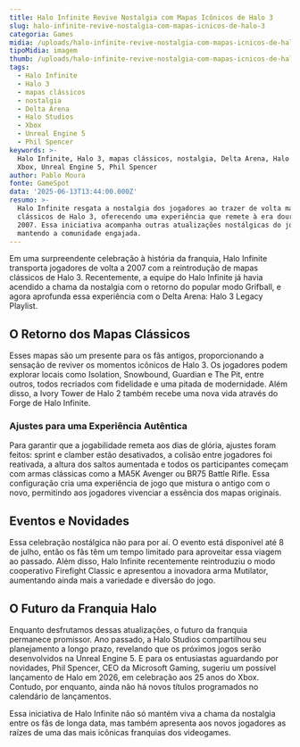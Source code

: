 ```yaml
---
title: Halo Infinite Revive Nostalgia com Mapas Icônicos de Halo 3
slug: halo-infinite-revive-nostalgia-com-mapas-icnicos-de-halo-3
categoria: Games
midia: /uploads/halo-infinite-revive-nostalgia-com-mapas-icnicos-de-halo-3-thumb.jpg
tipoMidia: imagem
thumb: /uploads/halo-infinite-revive-nostalgia-com-mapas-icnicos-de-halo-3-thumb.jpg
tags:
  - Halo Infinite
  - Halo 3
  - mapas clássicos
  - nostalgia
  - Delta Arena
  - Halo Studios
  - Xbox
  - Unreal Engine 5
  - Phil Spencer
keywords: >-
  Halo Infinite, Halo 3, mapas clássicos, nostalgia, Delta Arena, Halo Studios,
  Xbox, Unreal Engine 5, Phil Spencer
author: Pablo Moura
fonte: GameSpot
data: '2025-06-13T13:44:00.000Z'
resumo: >-
  Halo Infinite resgata a nostalgia dos jogadores ao trazer de volta mapas
  clássicos de Halo 3, oferecendo uma experiência que remete à era dourada de
  2007. Essa iniciativa acompanha outras atualizações nostálgicas do jogo,
  mantendo a comunidade engajada.
---
```


Em uma surpreendente celebração à história da franquia, Halo Infinite transporta jogadores de volta a 2007 com a reintrodução de mapas clássicos de Halo 3. Recentemente, a equipe do Halo Infinite já havia acendido a chama da nostalgia com o retorno do popular modo Grifball, e agora aprofunda essa experiência com o Delta Arena: Halo 3 Legacy Playlist.

## O Retorno dos Mapas Clássicos

Esses mapas são um presente para os fãs antigos, proporcionando a sensação de reviver os momentos icônicos de Halo 3. Os jogadores podem explorar locais como Isolation, Snowbound, Guardian e The Pit, entre outros, todos recriados com fidelidade e uma pitada de modernidade. Além disso, a Ivory Tower de Halo 2 também recebe uma nova vida através do Forge de Halo Infinite.

### Ajustes para uma Experiência Autêntica

Para garantir que a jogabilidade remeta aos dias de glória, ajustes foram feitos: sprint e clamber estão desativados, a colisão entre jogadores foi reativada, a altura dos saltos aumentada e todos os participantes começam com armas clássicas como a MA5K Avenger ou BR75 Battle Rifle. Essa configuração cria uma experiência de jogo que mistura o antigo com o novo, permitindo aos jogadores vivenciar a essência dos mapas originais.

## Eventos e Novidades

Essa celebração nostálgica não para por aí. O evento está disponível até 8 de julho, então os fãs têm um tempo limitado para aproveitar essa viagem ao passado. Além disso, Halo Infinite recentemente reintroduziu o modo cooperativo Firefight Classic e apresentou a inovadora arma Mutilator, aumentando ainda mais a variedade e diversão do jogo.

## O Futuro da Franquia Halo

Enquanto desfrutamos dessas atualizações, o futuro da franquia permanece promissor. Ano passado, a Halo Studios compartilhou seu planejamento a longo prazo, revelando que os próximos jogos serão desenvolvidos na Unreal Engine 5. E para os entusiastas aguardando por novidades, Phil Spencer, CEO da Microsoft Gaming, sugeriu um possível lançamento de Halo em 2026, em celebração aos 25 anos do Xbox. Contudo, por enquanto, ainda não há novos títulos programados no calendário de lançamentos.

Essa iniciativa de Halo Infinite não só mantém viva a chama da nostalgia entre os fãs de longa data, mas também apresenta aos novos jogadores as raízes de uma das mais icônicas franquias dos videogames.
